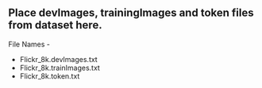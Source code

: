 ## Place devImages, trainingImages and token files from dataset here.
File Names -
- Flickr_8k.devImages.txt
- Flickr_8k.trainImages.txt
- Flickr_8k.token.txt
